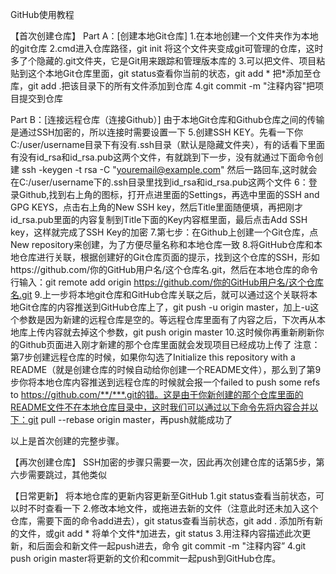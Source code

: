 GitHub使用教程 

【首次创建仓库】
Part A：[创建本地Git仓库]
1.在本地创建一个文件夹作为本地的git仓库
2.cmd进入仓库路径，git init 将这个文件夹变成git可管理的仓库，这时多了个隐藏的.git文件夹，它是Git用来跟踪和管理版本库的
3.可以把文件、项目粘贴到这个本地Git仓库里面，git status查看你当前的状态，git add * 把*添加至仓库，git add .把该目录下的所有文件添加到仓库
4.git commit -m "注释内容"把项目提交到仓库

Part B：[连接远程仓库（连接Github）]
由于本地Git仓库和Github仓库之间的传输是通过SSH加密的，所以连接时需要设置一下
5.创建SSH KEY。先看一下你C:/user/username目录下有没有.ssh目录（默认是隐藏文件夹），有的话看下里面有没有id_rsa和id_rsa.pub这两个文件，有就跳到下一步，没有就通过下面命令创建
ssh -keygen -t rsa -C "youremail@example.com"
然后一路回车,这时就会在C:/user/username下的.ssh目录里找到id_rsa和id_rsa.pub这两个文件
6：登录Github,找到右上角的图标，打开点进里面的Settings，再选中里面的SSH and GPG KEYS，点击右上角的New SSH key，然后Title里面随便填，再把刚才id_rsa.pub里面的内容复制到Title下面的Key内容框里面，最后点击Add SSH key，这样就完成了SSH Key的加密
7.第七步：在Github上创建一个Git仓库，点New repository来创建，为了方便尽量名称和本地仓库一致
8.将GitHub仓库和本地仓库进行关联，根据创建好的Git仓库页面的提示，找到这个仓库的SSH，形如https://github.com/你的GitHub用户名/这个仓库名.git，然后在本地仓库的命令行输入：git remote add origin https://github.com/你的GitHub用户名/这个仓库名.git
9.上一步将本地git仓库和GitHub仓库关联之后，就可以通过这个关联将本地Git仓库的内容推送到GitHub仓库上了，git push -u origin master，加上-u这个参数是因为新建的远程仓库是空的。等远程仓库里面有了内容之后，下次再从本地库上传内容就去掉这个参数，git push origin master
10.这时候你再重新刷新你的Github页面进入刚才新建的那个仓库里面就会发现项目已经成功上传了
注意：第7步创建远程仓库的时候，如果你勾选了Initialize this repository with a README（就是创建仓库的时候自动给你创建一个README文件），那么到了第9步你将本地仓库内容推送到远程仓库的时候就会报一个failed to push some refs to  https://github.com/**/***.git的错。这是由于你新创建的那个仓库里面的README文件不在本地仓库目录中，这时我们可以通过以下命令先将内容合并以下：git pull --rebase origin master，再push就能成功了

以上是首次创建的完整步骤。

【再次创建仓库】
SSH加密的步骤只需要一次，因此再次创建仓库的话第5步，第六步需要跳过，其他类似

【日常更新】
将本地仓库的更新内容更新至GitHub
1.git status查看当前状态，可以时不时查看一下
2.修改本地文件，或拖进去新的文件（注意此时还未加入这个仓库，需要下面的命令add进去），git status查看当前状态，git add . 添加所有新的文件，或git add * 将单个文件*加进去，git status
3.用注释内容描述此次更新，和后面会和新文件一起push进去，命令 git commit -m "注释内容”
4.git push origin master将更新的文价和commit一起push到GitHub仓库。

